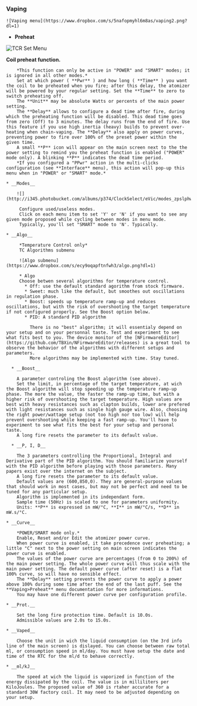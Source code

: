 ### Vaping  
 
    ![Vaping menu](https://www.dropbox.com/s/5nafopmyhl6m8as/vaping2.png?dl=1)  

* __Preheat__
    
![TCR Set Menu](https://www.dropbox.com/s/d1ncqa9heec6grx/preheat1.png?dl=1)
        
   __Coil preheat function.__  
        
        *This function can only be active in "POWER" and "SMART" modes; it is ignored in all other modes.*  
        Set at which power ( **Pwr** ) and how long ( **Time** ) you want the coil to be preheated when you fire; after this delay, the atomizer will be powered by your regular setting. Set the **Time** to zero to switch preheating off.  
        The **Unit** may be absolute Watts or percents of the main power setting.   
        The **Delay** allows to configure a dead time after fire, during which the preheating function will be disabled. This dead time goes from zero (Off) to 3 minutes. The delay runs from the end of fire. Use this feature if you use high inertia (heavy) builds to prevent over-heating when chain-vaping. The **Delay** also apply on power curves, preventing power to fire over 100% of the preset power within the given time.  
        A small **P** icon will appear on the main screen next to the the power setting to remind you the preheat function is enabled ("POWER" mode only). A blinking **P** indicates the dead time period.  
        *If you configured a "PPwr" action in the multi-clicks configuration (see **Interface** menu), this action will pop-up this menu when in "POWER" or "SMART" mode.*  

    * __Modes__

        ![](http://i345.photobucket.com/albums/p374/ClockSelect/eVic/modes_zpslphwvqhh.png)

         Configure used/useless modes.  
         Click on each menu item to set 'Y' or 'N' if you want to see any given mode proposed while cycling between modes in menu mode.  
         Typically, you'll set "SMART" mode to 'N'. Typically.

    * __Algo__
    
         *Temperature Control only*  
         TC Algorithms submenu  

         ![Algo submenu](https://www.dropbox.com/s/ecy9oqapftnfwh3/algo.png?dl=1)  

         * Algo  
         Choose betwen several algorithms for temperature control.
           * Off: use the default standard agorithm from stock firmware.
           * Sweet: much like the default, but smoothes out oscillations in regulation phase.
           * Boost: speeds up temperature ramp-up and reduces oscillations, but with the risk of overshooting the target temperature if not configured properly. See the Boost option below.
           * PID: A standard PID algorithm
         
             There is no "best" algorithm; it will essentialy depend on your setup and on your personnal taste. Test and experiment to see what fits best to you. The device monitor of the [NFirmwareEditor](https://github.com/TBXin/NFirmwareEditor/releases) is a great tool to observe the behavior of the algorithms with different setups and parameters.  
             More algorithms may be implemented with time. Stay tuned.  

      * __Boost__
    
        A parameter controling the Boost algorithm (see above).  
        Set the limit, in percentage of the target temperature, at wich the Boost algorithm will stop speeding up the temperature ramp-up phase. The more the value, the faster the ramp-up time, but with a higher risk of overshooting the target temperature. High values are best with heavy resistances such as clapton builds, lower are prefered with light resistances such as single high gauge wire. Also, choosing the right power/wattage setup (not too high nor too low) will help prevent overshooting while keeping a fast ramp-up. You'll have to experiment to see what fits the best for your setup and personal taste.  
        A long fire resets the parameter to its default value.

      * __P, I, D__
      
        The 3 parameters controlling the Proportional, Integral and Derivative part of the PID algorithm. You should familiarize yourself with the PID algorithm before playing with those parameters. Many papers exist over the internet on the subject.  
        A long fire resets the parameter to its default value.  
        Default values are (600,850,0). They are general-purpose values that should work in most cases, but may not be perfect and need to be tuned for any particular setup.  
        Algorithm is implemented in its independant form.  
        Sample time (50Hz) is scaled to one for parameters uniformity.  
        Units: **P** is expressed in mW/°C, **I** in mW/°C/s, **D** in mW.s/°C.

    * __Curve__

        *POWER/SMART mode only.*        
        Enable, Reset and/or Edit the atomizer power curve.  
        When power curve is enabled, it take precedence over preheating; a little "C" next to the power setting on main screen indicates the power curve is enabled.  
        The values of the power curve are percentages (from 0 to 200%) of the main power setting. The whole power curve will thus scale with the main power setting. The default power curve (after reset) is a flat 100% curve, so will have no sensible effect.  
        The **Delay** setting prevents the power curve to apply a power above 100% during some time after the end of the last puff. See the **Vaping>Preheat** menu documentation for more informations.  
        You may have one different power curve per configuration profile.  

    * __Prot.__

        Set the long fire protection time. Default is 10.0s.  
        Admissible values are 2.0s to 15.0s.

    * __Vaped__

        Choose the unit in wich the liquid consumption (on the 3rd info line of the main screen) is dislayed. You can choose between raw total ml, or consumption speed in ml/day. You must have setup the date and time of the RTC for the ml/d to behave correctly.

    * __ml/kJ__

        The speed at wich the liquid is vaporized in function of the energy dissipated by the coil. The value is in milliliters per KiloJoules. The proposed value of 360 is rtaher accurate for a standard 30W factory coil. It may need to be adjusted depending on your setup.  

